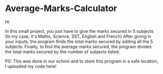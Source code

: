 # Average-Marks-Calculator

Hi

In this small project, you just have to give the marks secured in 5 subjects (In my case, it's Maths, Science, SST, English and French)
After giving in your inputs, the program finds the total marks secured by adding all the 5 subjects.
Finally, to find the average marks secured, the program divides the total marks secured by the number of subjects listed.

PS: This was done in our school and to store this program in a safe location, I uploaded my code here!
